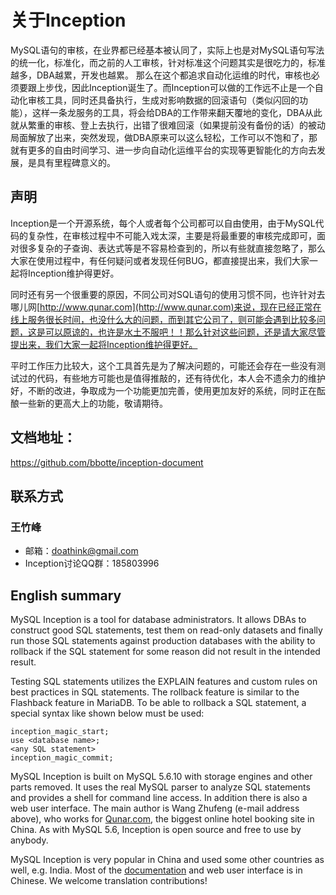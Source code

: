 # 关于Inception

MySQL语句的审核，在业界都已经基本被认同了，实际上也是对MySQL语句写法的统一化，标准化，而之前的人工审核，针对标准这个问题其实是很吃力的，标准越多，DBA越累，开发也越累。
那么在这个都追求自动化运维的时代，审核也必须要跟上步伐，因此Inception诞生了。而Inception可以做的工作远不止是一个自动化审核工具，同时还具备执行，生成对影响数据的回滚语句（类似闪回的功能），这样一条龙服务的工具，将会给DBA的工作带来翻天覆地的变化，DBA从此就从繁重的审核、登上去执行，出错了很难回滚（如果提前没有备份的话）的被动局面解放了出来，突然发现，做DBA原来可以这么轻松，工作可以不饱和了，那就有更多的自由时间学习、进一步向自动化运维平台的实现等更智能化的方向去发展，是具有里程碑意义的。

## 声明

Inception是一个开源系统，每个人或者每个公司都可以自由使用，由于MySQL代码的复杂性，在审核过程中不可能入戏太深，主要是将最重要的审核完成即可，面对很多复杂的子查询、表达式等是不容易检查到的，所以有些就直接忽略了，那么大家在使用过程中，有任何疑问或者发现任何BUG，都直接提出来，我们大家一起将Inception维护得更好。

同时还有另一个很重要的原因，不同公司对SQL语句的使用习惯不同，也许针对去哪儿网[http://www.qunar.com](http://www.qunar.com)来说，现在已经正常在线上服务很长时间，也没什么大的问题，而到其它公司了，则可能会遇到比较多问题，这是可以原谅的，也许是水土不服吧！！那么针对这些问题，还是请大家尽管提出来，我们大家一起将Inception维护得更好。

平时工作压力比较大，这个工具首先是为了解决问题的，可能还会存在一些没有测试过的代码，有些地方可能也是值得推敲的，还有待优化，本人会不遗余力的维护好，不断的改进，争取成为一个功能更加完善，使用更加友好的系统，同时正在酝酿一些新的更高大上的功能，敬请期待。

## 文档地址：

https://github.com/bbotte/inception-document

## 联系方式

### 王竹峰

* 邮箱：doathink@gmail.com
* Inception讨论QQ群：185803996

## English summary

MySQL Inception is a tool for database administrators. It allows DBAs to construct good SQL statements, test them on read-only datasets and finally run those SQL statements against production databases with the ability to rollback if the SQL statement for some reason did not result in the intended result.

Testing SQL statements utilizes the EXPLAIN features and custom rules on best practices in SQL statements. The rollback feature is similar to the Flashback feature in MariaDB. To be able to rollback a SQL statement, a special syntax like shown below must be used:

```
inception_magic_start;
use <database name>;
<any SQL statement>
inception_magic_commit;
```

MySQL Inception is built on MySQL 5.6.10 with storage engines and other parts removed. It uses the real MySQL parser to analyze SQL statements and provides a shell for command line access. In addition there is also a web user interface. The main author is Wang Zhufeng (e-mail address above), who works for [Qunar.com](https://www.qunar.com()), the biggest online hotel booking site in China. As with MySQL 5.6, Inception is open source and free to use by anybody.

MySQL Inception is very popular in China and used some other countries as well, e.g. India. Most of the [documentation](https://github.com/mysql-inception/inception-document) and web user interface is in Chinese. We welcome translation contributions!
